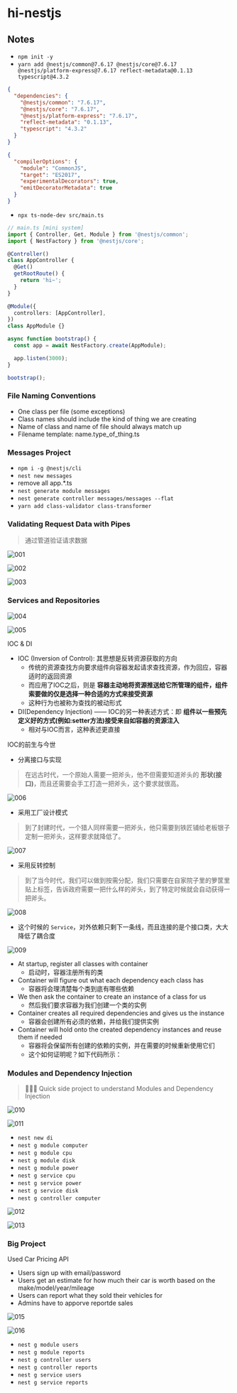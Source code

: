 # hi-nestjs

## Notes

- `npm init -y`
- `yarn add @nestjs/common@7.6.17 @nestjs/core@7.6.17 @nestjs/platform-express@7.6.17 reflect-metadata@0.1.13 typescript@4.3.2`

```json
{
  "dependencies": {
    "@nestjs/common": "7.6.17",
    "@nestjs/core": "7.6.17",
    "@nestjs/platform-express": "7.6.17",
    "reflect-metadata": "0.1.13",
    "typescript": "4.3.2"
  }
}
```

```json
{
  "compilerOptions": {
    "module": "CommonJS",
    "target": "ES2017",
    "experimentalDecorators": true,
    "emitDecoratorMetadata": true
  }
}
```

- `npx ts-node-dev src/main.ts`

```ts
// main.ts [mini system]
import { Controller, Get, Module } from '@nestjs/common';
import { NestFactory } from '@nestjs/core';

@Controller()
class AppController {
  @Get()
  getRootRoute() {
    return 'hi~';
  }
}

@Module({
  controllers: [AppController],
})
class AppModule {}

async function bootstrap() {
  const app = await NestFactory.create(AppModule);

  app.listen(3000);
}

bootstrap();
```

### File Naming Conventions

- One class per file (some exceptions)
- Class names should include the kind of thing we are creating
- Name of class and name of file should always match up
- Filename template: name.type_of_thing.ts

### Messages Project

- `npm i -g @nestjs/cli`
- `nest new messages`
- remove all app.*.ts
- `nest generate module messages`
- `nest generate controller messages/messages --flat`
- `yarn add class-validator class-transformer`

### Validating Request Data with Pipes

> 通过管道验证请求数据

![001](/images/001.png)

![002](/images/002.png)

![003](/images/003.png)

### Services and Repositories

![004](/images/004.png)

![005](/images/005.png)

IOC & DI

- IOC (Inversion of Control): 其思想是反转资源获取的方向
  - 传统的资源查找方向要求组件向容器发起请求查找资源，作为回应，容器适时的返回资源
  - 而应用了IOC之后，则是 **容器主动地将资源推送给它所管理的组件，组件索要做的仅是选择一种合适的方式来接受资源**
  - 这种行为也被称为查找的被动形式
- DI(Dependency Injection) —— IOC的另一种表述方式：即 **组件以一些预先定义好的方式(例如:setter方法)接受来自如容器的资源注入**
  - 相对与IOC而言，这种表述更直接

IOC的前生与今世

- 分离接口与实现

> 在远古时代，一个原始人需要一把斧头，他不但需要知道斧头的 **形状(接口)**，而且还需要会手工打造一把斧头，这个要求就很高。

![006](/images/006.png)

- 采用工厂设计模式

> 到了封建时代，一个猎人同样需要一把斧头，他只需要到铁匠铺给老板银子定制一把斧头，这样要求就降低了。

![007](/images/007.png)

- 采用反转控制

> 到了当今时代，我们可以做到按需分配，我们只需要在自家院子里的箩筐里贴上标签，告诉政府需要一把什么样的斧头，到了特定时候就会自动获得一把斧头。

![008](/images/008.png)

- 这个时候的 `Service`，对外依赖只剩下一条线，而且连接的是个接口类，大大降低了耦合度

![009](/images/009.png)

- At startup, register all classes with container
  - 启动时，容器注册所有的类
- Container will figure out what each dependency each class has
  - 容器将会理清楚每个类到底有哪些依赖
- We then ask the container to create an instance of a class for us
  - 然后我们要求容器为我们创建一个类的实例
- Container creates all required dependencies and gives us the instance
  - 容器会创建所有必须的依赖，并给我们提供实例
- Container will hold onto the created dependency instances and reuse them if needed
  - 容器将会保留所有创建的依赖的实例，并在需要的时候重新使用它们
  - 这个如何证明呢？如下代码所示：

### Modules and Dependency Injection

> 🚀🚀🚀 Quick side project to understand Modules and Dependency Injection

![010](/images/010.png)

![011](/images/011.png)

- `nest new di`
- `nest g module computer`
- `nest g module cpu`
- `nest g module disk`
- `nest g module power`
- `nest g service cpu`
- `nest g service power`
- `nest g service disk`
- `nest g controller computer`

![012](/images/012.png)

![013](/images/013.png)

### Big Project

Used Car Pricing API

- Users sign up with email/password
- Users get an estimate for how much their car is worth based on the make/model/year/mileage
- Users can report what they sold their vehicles for
- Admins have to apporve reportde sales

![015](/images/015.png)

![016](/images/016.png)

- `nest g module users`
- `nest g module reports`
- `nest g controller users`
- `nest g controller reports`
- `nest g service users`
- `nest g service reports`
